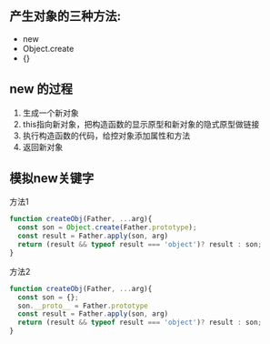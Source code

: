 ## 产生对象的三种方法:
- new 
- Object.create
- {}
## new 的过程
1. 生成一个新对象
2. this指向新对象，把构造函数的显示原型和新对象的隐式原型做链接
3. 执行构造函数的代码，给控对象添加属性和方法
4. 返回新对象
## 模拟new关键字
方法1
```js
function createObj(Father, ...arg){
  const son = Object.create(Father.prototype);
  const result = Father.apply(son, arg)
  return (result && typeof result === 'object')? result : son;
}
```
方法2
```js
function createObj(Father, ...arg){
  const son = {};
  son.__proto__ = Father.prototype
  const result = Father.apply(son, arg)
  return (result && typeof result === 'object')? result : son;
}
```

